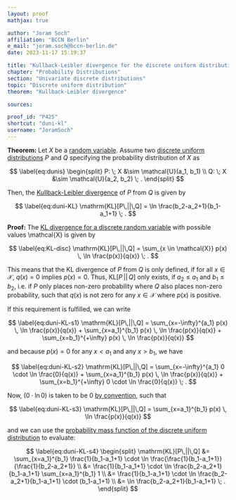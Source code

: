 ```yaml
---
layout: proof
mathjax: true

author: "Joram Soch"
affiliation: "BCCN Berlin"
e_mail: "joram.soch@bccn-berlin.de"
date: 2023-11-17 15:19:37

title: "Kullback-Leibler divergence for the discrete uniform distribution"
chapter: "Probability Distributions"
section: "Univariate discrete distributions"
topic: "Discrete uniform distribution"
theorem: "Kullback-Leibler divergence"

sources:

proof_id: "P425"
shortcut: "duni-kl"
username: "JoramSoch"
---
```



**Theorem:** Let $X$ be a [random variable](/D/rvar). Assume two [discrete uniform distributions](/D/Duni) $P$ and $Q$ specifying the probability distribution of $X$ as

$$ \label{eq:dunis}
\begin{split}
P: \; X &\sim \mathcal{U}(a_1, b_1) \\
Q: \; X &\sim \mathcal{U}(a_2, b_2) \; .
\end{split}
$$

Then, the [Kullback-Leibler divergence](/D/kl) of $P$ from $Q$ is given by

$$ \label{eq:duni-KL}
\mathrm{KL}[P\,||\,Q] = \ln \frac{b_2-a_2+1}{b_1-a_1+1} \; .
$$


**Proof:** The [KL divergence for a discrete random variable](/D/kl) with possible values \mathcal{X} is given by

$$ \label{eq:KL-disc}
\mathrm{KL}[P\,||\,Q] = \sum_{x \in \mathcal{X}} p(x) \, \ln \frac{p(x)}{q(x)} \; .
$$

This means that the KL divergence of $P$ from $Q$ is only defined, if for all $x \in \mathcal{X}$, $q(x) = 0$ implies $p(x) = 0$. Thus, $\mathrm{KL}[P\,\vert\vert\,Q]$ only exists, if $a_2 \leq a_1$ and $b_1 \leq b_2$, i.e. if $P$ only places non-zero probability where $Q$ also places non-zero probability, such that $q(x)$ is not zero for any $x \in \mathcal{X}$ where $p(x)$ is positive.

If this requirement is fulfilled, we can write

$$ \label{eq:duni-KL-s1}
\mathrm{KL}[P\,||\,Q] = \sum_{x=-\infty}^{a_1} p(x) \, \ln \frac{p(x)}{q(x)} + \sum_{x=a_1}^{b_1} p(x) \, \ln \frac{p(x)}{q(x)} + \sum_{x=b_1}^{+\infty} p(x) \, \ln \frac{p(x)}{q(x)}
$$

and because $p(x) = 0$ for any $x < a_1$ and any $x > b_1$, we have

$$ \label{eq:duni-KL-s2}
\mathrm{KL}[P\,||\,Q] = \sum_{x=-\infty}^{a_1} 0 \cdot \ln \frac{0}{q(x)} + \sum_{x=a_1}^{b_1} p(x) \, \ln \frac{p(x)}{q(x)} + \sum_{x=b_1}^{+\infty} 0 \cdot \ln \frac{0}{q(x)} \; .
$$

Now, $(0 \cdot \ln 0)$ is taken to be $0$ [by convention](/D/ent), such that

$$ \label{eq:duni-KL-s3}
\mathrm{KL}[P\,||\,Q] = \sum_{x=a_1}^{b_1} p(x) \, \ln \frac{p(x)}{q(x)}
$$

and we can use the [probability mass function of the discrete uniform distribution](/P/duni-pmf) to evaluate:

$$ \label{eq:duni-KL-s4}
\begin{split}
\mathrm{KL}[P\,||\,Q] &= \sum_{x=a_1}^{b_1} \frac{1}{b_1-a_1+1} \cdot \ln \frac{\frac{1}{b_1-a_1+1}}{\frac{1}{b_2-a_2+1}} \\
&= \frac{1}{b_1-a_1+1} \cdot \ln \frac{b_2-a_2+1}{b_1-a_1+1} \sum_{x=a_1}^{b_1} 1 \\
&= \frac{1}{b_1-a_1+1} \cdot \ln \frac{b_2-a_2+1}{b_1-a_1+1} \cdot (b_1-a_1+1) \\
&= \ln \frac{b_2-a_2+1}{b_1-a_1+1} \; .
\end{split}
$$